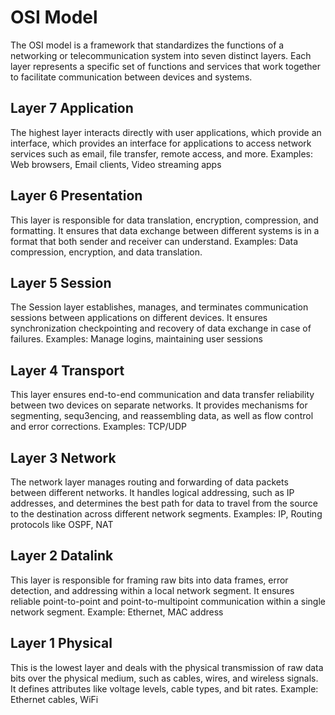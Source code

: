 # OSI Model

The OSI model is a framework that standardizes the functions of a networking or telecommunication system into seven distinct layers. Each layer represents a specific set of functions and services that work together to facilitate communication between devices and systems. 

## Layer 7 Application
The highest layer interacts directly with user applications, which provide an interface, which provides an interface for applications to access network services such as email, file transfer, remote access, and more. 
Examples: Web browsers, Email clients, Video streaming apps

## Layer 6 Presentation
This layer is responsible for data translation, encryption, compression, and formatting. It ensures that data exchange between different systems is in a format that both sender and receiver can understand.
Examples: Data compression, encryption, and data translation.

## Layer 5 Session
The Session layer establishes, manages, and terminates communication sessions between applications on different devices. It ensures synchronization checkpointing and recovery of data exchange in case of failures.
Examples: Manage logins, maintaining user sessions

## Layer 4 Transport
This layer ensures end-to-end communication and data transfer reliability between two devices on separate networks. It provides mechanisms for segmenting, sequ3encing, and reassembling data, as well as flow control and error corrections. 
Examples: TCP/UDP

## Layer 3 Network
The network layer manages routing and forwarding of data packets between different networks. It handles logical addressing, such as IP addresses, and determines the best path for data to travel from the source to the destination across different network segments.
Examples: IP, Routing protocols like OSPF, NAT

## Layer 2 Datalink
This layer is responsible for framing raw bits into data frames, error detection, and addressing within a local network segment. It ensures reliable point-to-point and point-to-multipoint communication within a single network segment.
Example: Ethernet, MAC address

## Layer 1 Physical 
This is the lowest layer and deals with the physical transmission of raw data bits over the physical medium, such as cables, wires, and wireless signals. It defines attributes like voltage levels, cable types, and bit rates.
Example: Ethernet cables, WiFi

